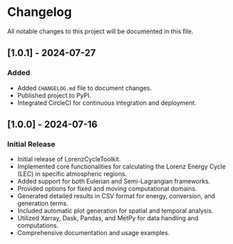 # Changelog

All notable changes to this project will be documented in this file.

## [1.0.1] - 2024-07-27
### Added
- Added `CHANGELOG.md` file to document changes.
- Published project to PyPI.
- Integrated CircleCI for continuous integration and deployment.

## [1.0.0] - 2024-07-16
### Initial Release
- Initial release of LorenzCycleToolkit.
- Implemented core functionalities for calculating the Lorenz Energy Cycle (LEC) in specific atmospheric regions.
- Added support for both Eulerian and Semi-Lagrangian frameworks.
- Provided options for fixed and moving computational domains.
- Generated detailed results in CSV format for energy, conversion, and generation terms.
- Included automatic plot generation for spatial and temporal analysis.
- Utilized Xarray, Dask, Pandas, and MetPy for data handling and computations.
- Comprehensive documentation and usage examples.
